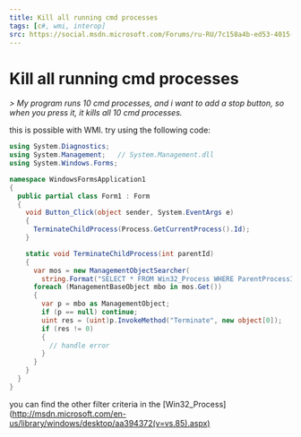 ```yaml
---
title: Kill all running cmd processes
tags: [c#, wmi, interop]
src: https://social.msdn.microsoft.com/Forums/ru-RU/7c158a4b-ed53-4015-8f6a-5e8dc4994244/kill-all-running-cmd-processes?forum=csharplanguage
---
```

# Kill all running cmd processes
*> My program runs 10 cmd processes, and i want to add a stop button, so when you press it, it kills all 10 cmd processes.* 

this is possible with WMI. try using the following code:
```c#
using System.Diagnostics;
using System.Management;   // System.Management.dll
using System.Windows.Forms;

namespace WindowsFormsApplication1
{
  public partial class Form1 : Form
  {
    void Button_Click(object sender, System.EventArgs e)
    {
      TerminateChildProcess(Process.GetCurrentProcess().Id);
    }

    static void TerminateChildProcess(int parentId)
    {
      var mos = new ManagementObjectSearcher(
        string.Format("SELECT * FROM Win32_Process WHERE ParentProcessId = {0}", parentId));
      foreach (ManagementBaseObject mbo in mos.Get())
      {
        var p = mbo as ManagementObject;
        if (p == null) continue;
        uint res = (uint)p.InvokeMethod("Terminate", new object[0]);
        if (res != 0)
        {
          // handle error
        }
      }
    }
  }
}
```

you can find  the other filter criteria in the [Win32_Process] (http://msdn.microsoft.com/en-us/library/windows/desktop/aa394372(v=vs.85).aspx)
